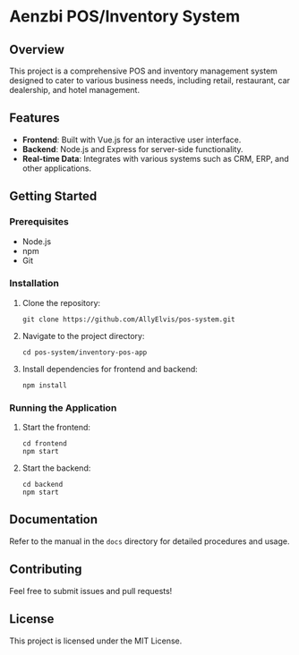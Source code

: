 # Aenzbi POS/Inventory System

## Overview
This project is a comprehensive POS and inventory management system designed to cater to various business needs, including retail, restaurant, car dealership, and hotel management.

## Features
- **Frontend**: Built with Vue.js for an interactive user interface.
- **Backend**: Node.js and Express for server-side functionality.
- **Real-time Data**: Integrates with various systems such as CRM, ERP, and other applications.

## Getting Started

### Prerequisites
- Node.js
- npm
- Git

### Installation
1. Clone the repository:
   ```
   git clone https://github.com/AllyElvis/pos-system.git
   ```
2. Navigate to the project directory:
   ```
   cd pos-system/inventory-pos-app
   ```
3. Install dependencies for frontend and backend:
   ```
   npm install
   ```

### Running the Application
1. Start the frontend:
   ```
   cd frontend
   npm start
   ```
2. Start the backend:
   ```
   cd backend
   npm start
   ```

## Documentation
Refer to the manual in the `docs` directory for detailed procedures and usage.

## Contributing
Feel free to submit issues and pull requests!

## License
This project is licensed under the MIT License.

